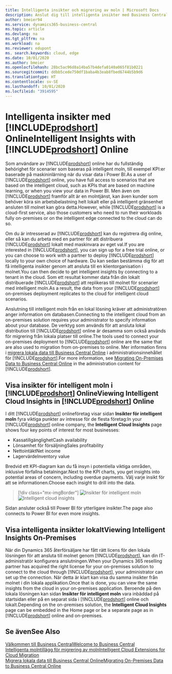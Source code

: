 ```yaml
---
title: Intelligenta insikter och migrering av moln | Microsoft Docs
description: Anslut dig till intelligenta insikter med Business Central, till och med från din lokala lösning. Lär dig hur du migrerar till molnet.
author: bmeier94
ms.service: dynamics365-business-central
ms.topic: article
ms.devlang: na
ms.tgt_pltfrm: na
ms.workload: na
ms.reviewer: edupont
ms. search.keywords: cloud, edge
ms.date: 10/01/2020
ms.author: bmeier
ms.openlocfilehash: 28bc5ac96d8a14ba57b4defa0140a065f81b0221
ms.sourcegitcommit: ddbb5cede750df1baba4b3eab8fbed6744b5b9d6
ms.translationtype: HT
ms.contentlocale: sv-SE
ms.lasthandoff: 10/01/2020
ms.locfileid: "3914595"
---
```

# <a name="intelligent-insights-with-prodshort-online"></a><span data-ttu-id="44c0b-104">Intelligenta insikter med [!INCLUDE[prodshort](includes/prodshort.md)] Online</span><span class="sxs-lookup"><span data-stu-id="44c0b-104">Intelligent Insights with [!INCLUDE[prodshort](includes/prodshort.md)] Online</span></span>

<span data-ttu-id="44c0b-105">Som användare av [!INCLUDE[prodshort](includes/prodshort.md)] online har du fullständig behörighet för scenarier som baseras på intelligent moln, till exempel KPI:er baserade på maskininlärning när du visar data i Power BI.</span><span class="sxs-lookup"><span data-stu-id="44c0b-105">As a user of [!INCLUDE[prodshort](includes/prodshort.md)] online, you have full access to scenarios that are based on the intelligent cloud, such as KPIs that are based on machine learning, or when you view your data in Power BI.</span></span> <span data-ttu-id="44c0b-106">Men även om [!INCLUDE[prodshort](includes/prodshort.md)] framför allt är en molntjänst, kan även kunder som behöver köra sin arbetsbelastning helt lokalt eller på intelligent gränsenhet ansluten till molnet kan göra detta.</span><span class="sxs-lookup"><span data-stu-id="44c0b-106">However, while [!INCLUDE[prodshort](includes/prodshort.md)] is a cloud-first service, also those customers who need to run their workloads fully on-premises or on the intelligent edge connected to the cloud can do so.</span></span>  

<span data-ttu-id="44c0b-107">Om du är intresserad av [!INCLUDE[prodshort](includes/prodshort.md)] kan du registrera dig online, eller så kan du arbeta med en partner för att distribuera [!INCLUDE[prodshort](includes/prodshort.md)] lokalt med maskinvara av eget val.</span><span class="sxs-lookup"><span data-stu-id="44c0b-107">If you are interested in [!INCLUDE[prodshort](includes/prodshort.md)], you can sign up for a free trial online, or you can choose to work with a partner to deploy [!INCLUDE[prodshort](includes/prodshort.md)] locally to your own choice of hardware.</span></span> <span data-ttu-id="44c0b-108">Du kan sedan bestämma dig för att få intelligenta insikter genom att ansluta till en klientorganisation i molnet.</span><span class="sxs-lookup"><span data-stu-id="44c0b-108">You can then decide to get intelligent insights by connecting to a tenant in the cloud.</span></span> <span data-ttu-id="44c0b-109">Som ett resultat kommer data från din lokalt distribuerade [!INCLUDE[prodshort](includes/prodshort.md)] att replikeras till molnet för scenarier med intelligent moln.</span><span class="sxs-lookup"><span data-stu-id="44c0b-109">As a result, the data from your [!INCLUDE[prodshort](includes/prodshort.md)] on-premises deployment replicates to the cloud for intelligent cloud scenarios.</span></span>  

<span data-ttu-id="44c0b-110">Anslutning till intelligent moln från en lokal lösning kräver att administratören anger information om databasen.</span><span class="sxs-lookup"><span data-stu-id="44c0b-110">Connecting to the intelligent cloud from an on-premises solution requires your administrator to specify information about your database.</span></span> <span data-ttu-id="44c0b-111">De verktyg som används för att ansluta lokal distribution till [!INCLUDE[prodshort](includes/prodshort.md)] online är desamma som också används för migrering från lokala platser till online.</span><span class="sxs-lookup"><span data-stu-id="44c0b-111">The tools used to connect your on-premises deployment to [!INCLUDE[prodshort](includes/prodshort.md)] online are the same that are also used to migration from on-premises to online.</span></span> <span data-ttu-id="44c0b-112">Mer information finns i [migrera lokala data till Business Central Online](/dynamics365/business-central/dev-itpro/administration/migrate-data) i administrationsinnehållet för [!INCLUDE[prodshort](includes/prodshort.md)].</span><span class="sxs-lookup"><span data-stu-id="44c0b-112">For more information, see [Migrating On-Premises Data to Business Central Online](/dynamics365/business-central/dev-itpro/administration/migrate-data) in the administration content for [!INCLUDE[prodshort](includes/prodshort.md)].</span></span>  

## <a name="viewing-intelligent-cloud-insights-in-prodshort-online"></a><span data-ttu-id="44c0b-113">Visa insikter för intelligent moln i [!INCLUDE[prodshort](includes/prodshort.md)] Online</span><span class="sxs-lookup"><span data-stu-id="44c0b-113">Viewing Intelligent Cloud Insights in [!INCLUDE[prodshort](includes/prodshort.md)] Online</span></span>

<span data-ttu-id="44c0b-114">I ditt [!INCLUDE[prodshort](includes/prodshort.md)] onlineföretag visar sidan **Insikter för intelligent moln** fyra viktiga punkter av intresse för de flesta företag:</span><span class="sxs-lookup"><span data-stu-id="44c0b-114">In your [!INCLUDE[prodshort](includes/prodshort.md)] online company, the **Intelligent Cloud Insights** page shows four key points of interest for most businesses:</span></span>

- <span data-ttu-id="44c0b-115">Kassatillgänglighet</span><span class="sxs-lookup"><span data-stu-id="44c0b-115">Cash availability</span></span>
- <span data-ttu-id="44c0b-116">Lönsamhet för försäljning</span><span class="sxs-lookup"><span data-stu-id="44c0b-116">Sales profitability</span></span>
- <span data-ttu-id="44c0b-117">Nettointäkt</span><span class="sxs-lookup"><span data-stu-id="44c0b-117">Net income</span></span>
- <span data-ttu-id="44c0b-118">Lagervärde</span><span class="sxs-lookup"><span data-stu-id="44c0b-118">Inventory value</span></span>

<span data-ttu-id="44c0b-119">Bredvid ett KPI-diagram kan du få insyn i potentiella viktiga områden, inklusive förfallna betalningar.</span><span class="sxs-lookup"><span data-stu-id="44c0b-119">Next to the KPI charts, you get insights into potential areas of concern, including overdue payments.</span></span> <span data-ttu-id="44c0b-120">Välj varje insikt för att se informationen.</span><span class="sxs-lookup"><span data-stu-id="44c0b-120">Choose each insight to drill into the data.</span></span>  

> [!div class="mx-imgBorder"]
> <span data-ttu-id="44c0b-121">![Insikter för intelligent moln](media/across-intelligent-cloud/intelligentcloudApril19.png "Insikter för intelligent moln i Business Central")</span><span class="sxs-lookup"><span data-stu-id="44c0b-121">![Intelligent cloud insights](media/across-intelligent-cloud/intelligentcloudApril19.png "Shows the Intelligent Cloud Insights page in Business Central")</span></span>

<span data-ttu-id="44c0b-122">Sidan ansluter också till Power BI för ytterligare insikter.</span><span class="sxs-lookup"><span data-stu-id="44c0b-122">The page also connects to Power BI for even more insights.</span></span>

## <a name="viewing-intelligent-insights-on-premises"></a><span data-ttu-id="44c0b-123">Visa intelligenta insikter lokalt</span><span class="sxs-lookup"><span data-stu-id="44c0b-123">Viewing Intelligent Insights On-Premises</span></span>

<span data-ttu-id="44c0b-124">När din Dynamics 365 återförsäljare har fått rätt licens för den lokala lösningen för att ansluta till molnet genom [!INCLUDE[prodshort](includes/prodshort.md)], kan din IT-administratör konfigurera anslutningen.</span><span class="sxs-lookup"><span data-stu-id="44c0b-124">When your Dynamics 365 reselling partner has acquired the right license for your on-premises solution to connect to the cloud through [!INCLUDE[prodshort](includes/prodshort.md)], your administrator can set up the connection.</span></span> <span data-ttu-id="44c0b-125">När detta är klart kan visa du samma insikter från molnet i din lokala applikation.</span><span class="sxs-lookup"><span data-stu-id="44c0b-125">Once that is done, you can view the same insights from the cloud in your on-premises application.</span></span> <span data-ttu-id="44c0b-126">Beroende på den lokala lösningen kan sidan **Insikter för intelligent moln** vara inbäddad på startsidan eller på en separat sida i [!INCLUDE[prodshort](includes/prodshort.md)] online och lokalt.</span><span class="sxs-lookup"><span data-stu-id="44c0b-126">Depending on the on-premises solution, the **Intelligent Cloud Insights** page can be embedded in the Home page or be a separate page as in [!INCLUDE[prodshort](includes/prodshort.md)] online and on-premises.</span></span>  

## <a name="see-also"></a><span data-ttu-id="44c0b-127">Se även</span><span class="sxs-lookup"><span data-stu-id="44c0b-127">See Also</span></span>

[<span data-ttu-id="44c0b-128">Välkommen till Business Central</span><span class="sxs-lookup"><span data-stu-id="44c0b-128">Welcome to Business Central</span></span>](index.md)  
[<span data-ttu-id="44c0b-129">Intelligenta molntillägg för migrering av moln</span><span class="sxs-lookup"><span data-stu-id="44c0b-129">Intelligent Cloud Extensions for Cloud Migration</span></span>](ui-extensions-data-replication.md)  
[<span data-ttu-id="44c0b-130">Migrera lokala data till Business Central Online</span><span class="sxs-lookup"><span data-stu-id="44c0b-130">Migrating On-Premises Data to Business Central Online</span></span>](/dynamics365/business-central/dev-itpro/administration/migrate-data)  

